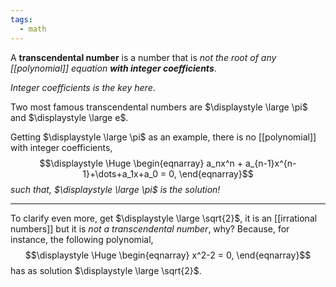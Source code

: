 ```yaml
---
tags:
  - math
---
```

A **transcendental number** is a number that is *not the root of any [[polynomial]] equation **with integer coefficients***.

*Integer coefficients is the key here*.

Two most famous transcendental numbers are $\displaystyle \large \pi$ and $\displaystyle \large e$.

Getting $\displaystyle \large \pi$ as an example, there is no [[polynomial]] with integer coefficients,
$$\displaystyle \Huge \begin{eqnarray} 
a_nx^n + a_{n-1}x^{n-1}+\dots+a_1x+a_0 = 0,
\end{eqnarray}$$
*such that, $\displaystyle \large \pi$ is the solution!*

---

To clarify even more, get $\displaystyle \large \sqrt{2}$, it is an [[irrational numbers]] but it is *not a transcendental number*, why? Because, for instance, the following polynomial,
$$\displaystyle \Huge \begin{eqnarray} 
x^2-2 = 0,
\end{eqnarray}$$
has as solution $\displaystyle \large \sqrt{2}$.
